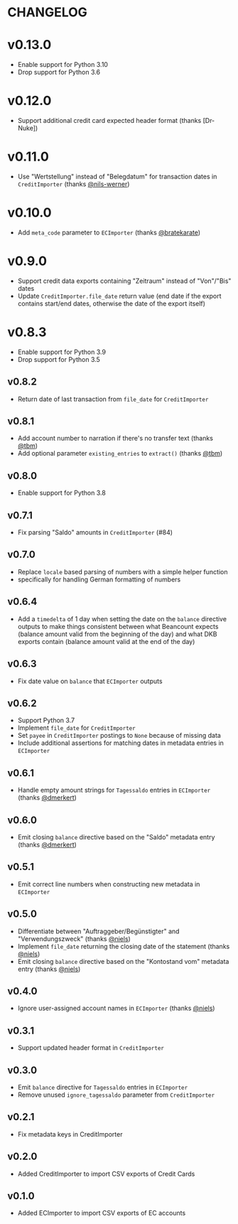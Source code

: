 # CHANGELOG

# v0.13.0

- Enable support for Python 3.10
- Drop support for Python 3.6

# v0.12.0

- Support additional credit card expected header format (thanks [Dr-Nuke])

# v0.11.0

- Use "Wertstellung" instead of "Belegdatum" for transaction dates in
  `CreditImporter` (thanks [@nils-werner])

# v0.10.0

- Add `meta_code` parameter to `ECImporter` (thanks [@bratekarate])

# v0.9.0

- Support credit data exports containing "Zeitraum" instead of "Von"/"Bis" dates
- Update `CreditImporter.file_date` return value (end date if the export
  contains start/end dates, otherwise the date of the export itself)

# v0.8.3

- Enable support for Python 3.9
- Drop support for Python 3.5

## v0.8.2

- Return date of last transaction from `file_date` for `CreditImporter`

## v0.8.1

- Add account number to narration if there's no transfer text (thanks [@tbm])
- Add optional parameter `existing_entries` to `extract()` (thanks [@tbm])

## v0.8.0

- Enable support for Python 3.8

## v0.7.1

- Fix parsing "Saldo" amounts in `CreditImporter` (#84)

## v0.7.0

- Replace `locale` based parsing of numbers with a simple helper function
- specifically for handling German formatting of numbers

## v0.6.4

- Add a `timedelta` of 1 day when setting the date on the `balance` directive
  outputs to make things consistent between what Beancount expects (balance
  amount valid from the beginning of the day) and what DKB exports contain
  (balance amount valid at the end of the day)

## v0.6.3

- Fix date value on `balance` that `ECImporter` outputs

## v0.6.2

- Support Python 3.7
- Implement `file_date` for `CreditImporter`
- Set `payee` in `CreditImporter` postings to `None` because of missing data
- Include additional assertions for matching dates in metadata entries in
  `ECImporter`

## v0.6.1

- Handle empty amount strings for `Tagessaldo` entries in `ECImporter` (thanks
  [@dmerkert])

## v0.6.0

- Emit closing `balance` directive based on the "Saldo" metadata entry
  (thanks [@dmerkert])

## v0.5.1

- Emit correct line numbers when constructing new metadata in `ECImporter`

## v0.5.0

- Differentiate between "Auftraggeber/Begünstigter" and "Verwendungszweck"
  (thanks [@niels])
- Implement `file_date` returning the closing date of the statement (thanks
  [@niels])
- Emit closing `balance` directive based on the "Kontostand vom" metadata
  entry (thanks [@niels])

## v0.4.0

- Ignore user-assigned account names in `ECImporter` (thanks [@niels])

## v0.3.1

- Support updated header format in `CreditImporter`

## v0.3.0

- Emit `balance` directive for `Tagessaldo` entries in `ECImporter`
- Remove unused `ignore_tagessaldo` parameter from `CreditImporter`

## v0.2.1

- Fix metadata keys in CreditImporter

## v0.2.0

- Added CreditImporter to import CSV exports of Credit Cards

## v0.1.0

- Added ECImporter to import CSV exports of EC accounts


[@bratekarate]: https://githun.com/bratekarate
[@dmerkert]: https://github.com/dmerkert
[@Dr-Nuke]: https://github.com/Dr-Nuke
[@niels]: https://github.com/niels
[@nils-werner]: https://github.com/nils-werner
[@tbm]: https://github.com/tbm

